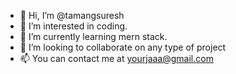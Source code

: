 - 👋 Hi, I’m @tamangsuresh
- 👀 I’m interested in coding.
- 🌱 I’m currently learning mern stack.
- 💞️ I’m looking to collaborate on any type of project
- 📫 You can contact me at yourjaaa@gmail.com

<!---
tamangsuresh/tamangsuresh is a ✨ special ✨ repository because its `README.md` (this file) appears on your GitHub profile.
You can click the Preview link to take a look at your changes.
--->
